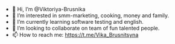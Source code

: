 - 👋 Hi, I’m @Viktoriya-Brusnika
- 👀 I’m interested in smm-marketing, cooking, money and family.
- 🌱 I’m currently learning software testing and english.
- 💞️ I’m looking to collaborate on team of fun talented people.
- 📫 How to reach me: https://t.me/Vika_Brusnitsyna
